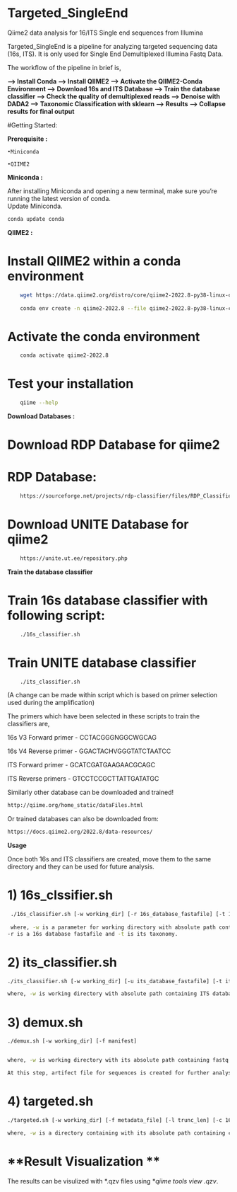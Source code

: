 # Targeted_SingleEnd

Qiime2 data analysis for 16/ITS Single end sequences from Illumina   

Targeted_SingleEnd is a pipeline for analyzing targeted sequencing data (16s, ITS). It is only used for Single End Demultiplexed Illumina Fastq Data.   

The workflow of the pipeline in brief is,  

**--> Install Conda --> Install QIIME2 --> Activate the QIIME2-Conda Environment --> Download 16s and ITS Database --> Train the database classifier --> Check the quality of demultiplexed reads --> Denoise with DADA2 --> Taxonomic Classification with sklearn --> Results --> Collapse results for final output**  

#Getting Started:  


**Prerequisite :**

	•Miniconda  

	•QIIME2  

**Miniconda :**
 
After installing Miniconda and opening a new terminal, make sure you’re running the latest version of conda.  
Update Miniconda.

```bash
conda update conda
```
**QIIME2 :**

# Install QIIME2 within a conda environment

```bash
 	wget https://data.qiime2.org/distro/core/qiime2-2022.8-py38-linux-conda.yml
  
  	conda env create -n qiime2-2022.8 --file qiime2-2022.8-py38-linux-conda.yml
```

# Activate the conda environment

```bash
	conda activate qiime2-2022.8
```

# Test your installation

```bash
	qiime --help

```


**Download Databases :**  

# Download RDP Database for qiime2  

# RDP Database:  
```bash
	https://sourceforge.net/projects/rdp-classifier/files/RDP_Classifier_TrainingData/RDPClassifier_16S_trainsetNo18_QiimeFormat.zip/download  

```
# Download UNITE Database for qiime2  
```bash
	https://unite.ut.ee/repository.php  
```
	
**Train the database classifier**  	


# Train 16s database classifier with following script:  

```bash
	./16s_classifier.sh   
```
# Train UNITE database classifier  

```bash
	./its_classifier.sh
```

(A change can be made within script which is based on primer selection used during the amplification)

The primers which have been selected in these scripts to train the classifiers are,

16s V3 Forward primer - CCTACGGGNGGCWGCAG

16s V4 Reverse primer - GGACTACHVGGGTATCTAATCC

ITS Forward primer - GCATCGATGAAGAACGCAGC

ITS Reverse primers - GTCCTCCGCTTATTGATATGC

Similarly other database can be downloaded and trained!

```bash
http://qiime.org/home_static/dataFiles.html
```
Or trained databases can also be downloaded from:
```bash
https://docs.qiime2.org/2022.8/data-resources/
```
**Usage**

Once both 16s and ITS classifiers are created, move them to the same directory and they can be used for future analysis.

# 1) 16s_clssifier.sh

```bash 
 ./16s_classifier.sh [-w working_dir] [-r 16s_database_fastafile] [-t 16s_taxonomy_file]
 
 where, -w is a parameter for working directory with absolute path containing fasta file and taxonomy file.
-r is a 16s database fastafile and -t is its taxonomy.
```

# 2) its_classifier.sh

```bash
./its_classifier.sh [-w working_dir] [-u its_database_fastafile] [-t its_taxonomy_file]

where, -w is working directory with absolute path containing ITS database fastafile and -t is its taxonomy.
```
# 3) demux.sh

```bash
./demux.sh [-w working_dir] [-f manifest]


where, -w is working directory with its absolute path containing fastq file and -f is a manifest.txt file which will be created automatically.

At this step, artifect file for sequences is created for further analysis. As the data from Illumina are already demultiplexed, here the quality of those data will be checked and based on the quality, the truncated length (trunc_len) is selected for denoising step.

```

# 4) targeted.sh

```bash
./targeted.sh [-w working_dir] [-f metadata_file] [-l trunc_len] [-c 16s_classifier] [-u its_classifier] [-r 16s_reference_seq] [-s its_reference_seq]

where, -w is a directory containing with its absolute path containing containing artifect file,  -f is a metadata file parameter, the file will created automatically, -l is a truncated length parameter, which will be decided based on the demultiplexed data quality. If you decide not to truncate the sequences then it will be "0" (e.g. -l 0), -c and -u are 16s classifier and its classifier created during the 1st step respectively, -r and -s are 16s and its reference sequences created with classifier step. They will be used to evalute the sequence quality.

```

# **Result Visualization **


The results can be visulized with *.qzv files using **qiime tools view *.qzv**.

















